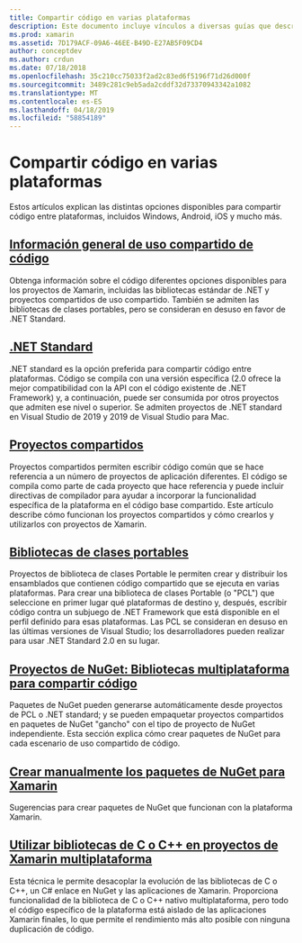```yaml
---
title: Compartir código en varias plataformas
description: Este documento incluye vínculos a diversas guías que describen las técnicas para compartir código, incluidas las bibliotecas de clases portables, los proyectos compartidos, .NET Standard y NuGet.
ms.prod: xamarin
ms.assetid: 7D179ACF-09A6-46EE-B49D-E27AB5F09CD4
author: conceptdev
ms.author: crdun
ms.date: 07/18/2018
ms.openlocfilehash: 35c210cc75033f2ad2c83ed6f5196f71d26d000f
ms.sourcegitcommit: 3489c281c9eb5ada2cddf32d73370943342a1082
ms.translationtype: MT
ms.contentlocale: es-ES
ms.lasthandoff: 04/18/2019
ms.locfileid: "58854189"
---
```

# <a name="sharing-code-on-multiple-platforms"></a>Compartir código en varias plataformas

Estos artículos explican las distintas opciones disponibles para compartir código entre plataformas, incluidos Windows, Android, iOS y mucho más.

## <a name="code-sharing-overviewcode-sharingmd"></a>[Información general de uso compartido de código](code-sharing.md)

Obtenga información sobre el código diferentes opciones disponibles para los proyectos de Xamarin, incluidas las bibliotecas estándar de .NET y proyectos compartidos de uso compartido. También se admiten las bibliotecas de clases portables, pero se consideran en desuso en favor de .NET Standard.

## <a name="net-standardcross-platformapp-fundamentalsnet-standardmd"></a>[.NET Standard](~/cross-platform/app-fundamentals/net-standard.md)

.NET standard es la opción preferida para compartir código entre plataformas. Código se compila con una versión específica (2.0 ofrece la mejor compatibilidad con la API con el código existente de .NET Framework) y, a continuación, puede ser consumida por otros proyectos que admiten ese nivel o superior. Se admiten proyectos de .NET standard en Visual Studio de 2019 y 2019 de Visual Studio para Mac.

## <a name="shared-projectscross-platformapp-fundamentalsshared-projectsmd"></a>[Proyectos compartidos](~/cross-platform/app-fundamentals/shared-projects.md)

Proyectos compartidos permiten escribir código común que se hace referencia a un número de proyectos de aplicación diferentes. El código se compila como parte de cada proyecto que hace referencia y puede incluir directivas de compilador para ayudar a incorporar la funcionalidad específica de la plataforma en el código base compartido. Este artículo describe cómo funcionan los proyectos compartidos y cómo crearlos y utilizarlos con proyectos de Xamarin.

## <a name="portable-class-librariescross-platformapp-fundamentalspclmd"></a>[Bibliotecas de clases portables](~/cross-platform/app-fundamentals/pcl.md)

Proyectos de biblioteca de clases Portable le permiten crear y distribuir los ensamblados que contienen código compartido que se ejecuta en varias plataformas. Para crear una biblioteca de clases Portable (o "PCL") que seleccione en primer lugar qué plataformas de destino y, después, escribir código contra un subjuego de .NET Framework que está disponible en el perfil definido para esas plataformas. Las PCL se consideran en desuso en las últimas versiones de Visual Studio; los desarrolladores pueden realizar para usar .NET Standard 2.0 en su lugar.

## <a name="nuget-projects-multiplatform-libraries-for-code-sharingcross-platformapp-fundamentalsnuget-multiplatform-librariesindexmd"></a>[Proyectos de NuGet: Bibliotecas multiplataforma para compartir código](~/cross-platform/app-fundamentals/nuget-multiplatform-libraries/index.md)

Paquetes de NuGet pueden generarse automáticamente desde proyectos de PCL o .NET standard; y se pueden empaquetar proyectos compartidos en paquetes de NuGet "gancho" con el tipo de proyecto de NuGet independiente. Esta sección explica cómo crear paquetes de NuGet para cada escenario de uso compartido de código.

## <a name="manually-creating-nuget-packages-for-xamarincross-platformapp-fundamentalsnuget-manualmd"></a>[Crear manualmente los paquetes de NuGet para Xamarin](~/cross-platform/app-fundamentals/nuget-manual.md)

Sugerencias para crear paquetes de NuGet que funcionan con la plataforma Xamarin.

## <a name="use-cc-libraries-in-cross-platform-xamarin-projectscross-platformcppindexmd"></a>[Utilizar bibliotecas de C o C++ en proyectos de Xamarin multiplataforma](~/cross-platform/cpp/index.md)

Esta técnica le permite desacoplar la evolución de las bibliotecas de C o C++, un C# enlace en NuGet y las aplicaciones de Xamarin. Proporciona funcionalidad de la biblioteca de C o C++ nativo multiplataforma, pero todo el código específico de la plataforma está aislado de las aplicaciones Xamarin finales, lo que permite el rendimiento más alto posible con ninguna duplicación de código. 
